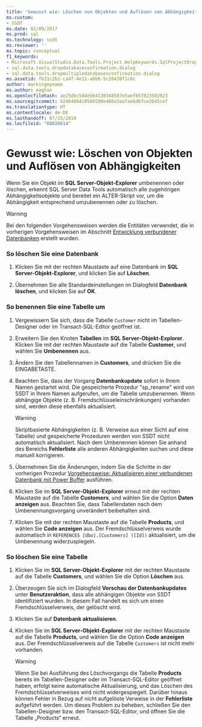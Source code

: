 ```yaml
---
title: 'Gewusst wie: Löschen von Objekten und Auflösen von Abhängigkeiten | Microsoft-Dokumentation'
ms.custom:
- SSDT
ms.date: 02/09/2017
ms.prod: sql
ms.technology: ssdt
ms.reviewer: ''
ms.topic: conceptual
f1_keywords:
- Microsoft.VisualStudio.Data.Tools.Project.HelpKeywords.SqlProjectDropDatabaseConfirmationDialog
- sql.data.tools.dropdatabaseconfirmation.dialog
- sql.data.tools.dropmultipledatabasesconfirmation.dialog
ms.assetid: fb31c2b1-ca4f-4e11-a0b6-5c26430f1c8c
author: markingmyname
ms.author: maghan
ms.openlocfilehash: ae25dbc584e564130348507e5aef657823502923
ms.sourcegitcommit: b2464064c0566590e486a3aafae6d67ce2645cef
ms.translationtype: HT
ms.contentlocale: de-DE
ms.lasthandoff: 07/15/2019
ms.locfileid: "68026614"
---
```

# <a name="how-to-delete-objects-and-resolve-dependencies"></a>Gewusst wie: Löschen von Objekten und Auflösen von Abhängigkeiten
Wenn Sie ein Objekt im **SQL Server-Objekt-Explorer** umbenennen oder löschen, erkennt SQL Server Data Tools automatisch alle zugehörigen Abhängigkeitsobjekte und bereitet ein ALTER-Skript vor, um die Abhängigkeit entsprechend umzubenennen oder zu löschen.  
  
> [!WARNING]  
> Bei den folgenden Vorgehensweisen werden die Entitäten verwendet, die in vorherigen Vorgehensweisen im Abschnitt [Entwicklung verbundener Datenbanken](../ssdt/connected-database-development.md) erstellt wurden.  
  
### <a name="to-delete-a-database"></a>So löschen Sie eine Datenbank  
  
1.  Klicken Sie mit der rechten Maustaste auf eine Datenbank im **SQL Server-Objekt-Explorer**, und klicken Sie auf **Löschen**.  
  
2.  Übernehmen Sie alle Standardeinstellungen im Dialogfeld **Datenbank löschen**, und klicken Sie auf **OK**.  
  
### <a name="to-rename-a-table"></a>So benennen Sie eine Tabelle um  
  
1.  Vergewissern Sie sich, dass die Tabelle `Customer` nicht im Tabellen-Designer oder im Transact\-SQL-Editor geöffnet ist.  
  
2.  Erweitern Sie den Knoten **Tabellen** im **SQL Server-Objekt-Explorer**. Klicken Sie mit der rechten Maustaste auf die Tabelle **Customer**, und wählen Sie **Umbenennen** aus.  
  
3.  Ändern Sie den Tabellennamen in **Customers**, und drücken Sie die EINGABETASTE.  
  
4.  Beachten Sie, dass der Vorgang **Datenbankupdate** sofort in Ihrem Namen gestartet wird. Die gespeicherte Prozedur "sp_rename" wird von SSDT in Ihrem Namen aufgerufen, um die Tabelle umzubenennen. Wenn abhängige Objekte (z. B. Fremdschlüsseleinschränkungen) vorhanden sind, werden diese ebenfalls aktualisiert.  
  
    > [!WARNING]  
    > Skriptbasierte Abhängigkeiten (z. B. Verweise aus einer Sicht auf eine Tabelle) und gespeicherte Prozeduren werden von SSDT nicht automatisch aktualisiert. Nach dem Umbenennen können Sie anhand des Bereichs **Fehlerliste** alle anderen Abhängigkeiten suchen und diese manuell korrigieren.  
  
5.  Übernehmen Sie die Änderungen, indem Sie die Schritte in der vorherigen Prozedur [Vorgehensweise: Aktualisieren einer verbundenen Datenbank mit Power Buffer](../ssdt/how-to-update-a-connected-database-with-power-buffer.md) ausführen.  
  
6.  Klicken Sie im **SQL Server-Objekt-Explorer** erneut mit der rechten Maustaste auf die Tabelle **Customers**, und wählen Sie die Option **Daten anzeigen** aus. Beachten Sie, dass Tabellendaten nach dem Umbenennungsvorgang unverändert beibehalten sind.  
  
7.  Klicken Sie mit der rechten Maustaste auf die Tabelle **Products**, und wählen Sie **Code anzeigen** aus. Der Fremdschlüsselverweis wurde automatisch in `REFERENCES [dbo].[Customers] ([Id])` aktualisiert, um die Umbenennung widerzuspiegeln.  
  
### <a name="to-delete-a-table"></a>So löschen Sie eine Tabelle  
  
1.  Klicken Sie im **SQL Server-Objekt-Explorer** mit der rechten Maustaste auf die Tabelle **Customers**, und wählen Sie die Option **Löschen** aus.  
  
2.  Überzeugen Sie sich im Dialogfeld **Vorschau der Datenbankupdates** unter **Benutzeraktion**, dass alle abhängigen Objekte von SSDT identifiziert wurden. In diesem Fall handelt es sich um einen Fremdschlüsselverweis, der gelöscht wird.  
  
3.  Klicken Sie auf **Datenbank aktualisieren**.  
  
4.  Klicken Sie im **SQL Server-Objekt-Explorer** mit der rechten Maustaste auf die Tabelle **Products**, und wählen Sie die Option **Code anzeigen** aus. Der Fremdschlüsselverweis auf die Tabelle `Customers` ist nicht mehr vorhanden.  
  
    > [!WARNING]  
    > Wenn Sie bei Ausführung des Löschvorgangs die Tabelle **Products** bereits im Tabellen-Designer oder im Transact\-SQL-Editor geöffnet haben, erfolgt keine automatische Aktualisierung, und das Löschen des Fremdschlüsselverweises wird nicht widergespiegelt. Darüber hinaus können Fehler in Bezug auf nicht aufgelöste Verweise in der **Fehlerliste** aufgeführt werden. Um dieses Problem zu beheben, schließen Sie den Tabellen-Designer bzw. den Transact\-SQL-Editor, und öffnen Sie die Tabelle „Products“ erneut.  
  
